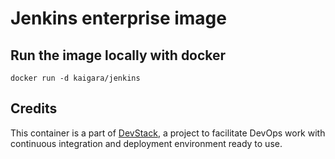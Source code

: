 Jenkins enterprise image
========================

## Run the image locally with docker

`docker run -d kaigara/jenkins`

## Credits

   This container is a part of [DevStack](https://www.devstack.com/), a project to facilitate DevOps work with continuous integration and deployment environment ready to use.
